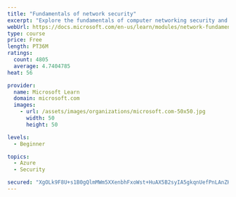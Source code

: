 ```yaml
---
title: "Fundamentals of network security"
excerpt: "Explore the fundamentals of computer networking security and monitoring."
webUrl: https://docs.microsoft.com/en-us/learn/modules/network-fundamentals-2/
type: course
price: Free
length: PT36M
ratings:
  count: 4805
  average: 4.7404785
heat: 56

provider:
  name: Microsoft Learn
  domain: microsoft.com
  images:
    - url: /assets/images/organizations/microsoft.com-50x50.jpg
      width: 50
      height: 50

levels:
  - Beginner

topics:
  - Azure
  - Security

secured: "XgOLk9F8U+s1B0gQlmMWm5XXenbhFxoWst+HuAX5B2syIA5gkqnUefPnLAnZHMv8aKgfTZjQ5sO7KrPLVBrn81/57m9EvajhulXjNyIN1cnZuRhmvpjN6oXo5+cvGnOLS+U0xOXBzpm/EoedE1N/EOROpngMLohYH002N3bNG6Gnx8pFDkIx/7posEU4xo2gay6fEU0ZJ66IcNbO+12VQq9c3okN4TB7tJq/k4FTj8+1S2bTHMFkrvDTMBLFXY9qPDCBJWb/nAy+tjdAt94TnhdX43h1L/SULdgtZNQYQPzOMQWrABJWgCdWFF0tkNBZ28If9KIIeS53Wq7yUWxjUv2FDwDGnxeyyB4RB8pc+6wUTJAktMbHQoWUeu5d1p+v6e9+maSqVpxUCoI15ZP5aKsOUMFXDJukr9Qo8VC3flA=;GmIFUgBeUNxalvuLcYh+fA=="
---
```


